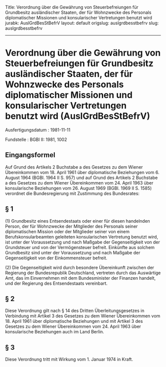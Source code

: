 Title: Verordnung über die Gewährung von Steuerbefreiungen für Grundbesitz ausländischer
  Staaten, der für Wohnzwecke des Personals diplomatischer Missionen und konsularischer
  Vertretungen benutzt wird
jurabk: AuslGrdBesStBefrV
layout: default
origslug: auslgrdbesstbefrv
slug: auslgrdbesstbefrv

---

# Verordnung über die Gewährung von Steuerbefreiungen für Grundbesitz ausländischer Staaten, der für Wohnzwecke des Personals diplomatischer Missionen und konsularischer Vertretungen benutzt wird (AuslGrdBesStBefrV)

Ausfertigungsdatum
:   1981-11-11

Fundstelle
:   BGBl II: 1981, 1002



## Eingangsformel

Auf Grund des Artikels 2 Buchstabe a des Gesetzes zu dem Wiener
Übereinkommen vom 18. April 1961 über diplomatische Beziehungen vom 6.
August 1964 (BGBl. 1964 II S. 957) und auf Grund des Artikels 2
Buchstabe a des Gesetzes zu dem Wiener Übereinkommen vom 24. April
1963 über konsularische Beziehungen vom 26. August 1969 (BGBl. 1969 II
S. 1585) verordnet die Bundesregierung mit Zustimmung des Bundesrates:


## § 1

(1) Grundbesitz eines Entsendestaats oder einer für diesen handelnden
Person, der für Wohnzwecke der Mitglieder des Personals seiner
diplomatischen Mission oder der Mitglieder seiner von einem
Berufskonsularbeamten geleiteten konsularischen Vertretung benutzt
wird, ist unter der Voraussetzung und nach Maßgabe der Gegenseitigkeit
von der Grundsteuer und von der Vermögensteuer befreit. Einkünfte aus
solchem Grundbesitz sind unter der Voraussetzung und nach Maßgabe der
Gegenseitigkeit von der Einkommensteuer befreit.

(2) Die Gegenseitigkeit wird durch besondere Übereinkunft zwischen der
Regierung der Bundesrepublik Deutschland, vertreten durch das
Auswärtige Amt, das im Einvernehmen mit dem Bundesminister der
Finanzen handelt, und der Regierung des Entsendestaats vereinbart.


## § 2

Diese Verordnung gilt nach § 14 des Dritten Überleitungsgesetzes in
Verbindung mit Artikel 3 des Gesetzes zu dem Wiener Übereinkommen vom
18\. April 1961 über diplomatische Beziehungen und mit Artikel 3 des
Gesetzes zu dem Wiener Übereinkommen vom 24. April 1963 über
konsularische Beziehungen auch im Land Berlin.


## § 3

Diese Verordnung tritt mit Wirkung vom 1. Januar 1974 in Kraft.

